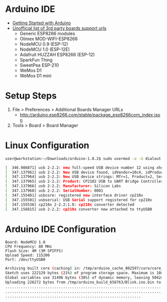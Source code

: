 # Arduino IDE

- [Getting Started with Arduino](http://www.arduino.cc/en/Guide/HomePage)
- [Unofficial list of 3rd party boards support urls](https://github.com/arduino/Arduino/wiki/Unofficial-list-of-3rd-party-boards-support-urls)
  - Generic ESP8266 modules
  - Olimex MOD-WIFI-ESP8266
  - NodeMCU 0.9 (ESP-12)
  - NodeMCU 1.0 (ESP-12E)
  - Adafruit HUZZAH ESP8266 (ESP-12)
  - SparkFun Thing
  - SweetPea ESP-210
  - WeMos D1
  - WeMos D1 mini

# Setup Steps

1. File > Preferences > Additional Boards Manager URLs
   - http://arduino.esp8266.com/stable/package_esp8266com_index.json
2. Tools > Board > Board Manager

# Linux Configuration

```sh
user@workstation:~/Downloads/arduino-1.8.2$ sudo usermod -a -G dialout xe1gyq
```

```sh
[  346.986871] usb 2-2.2: new full-speed USB device number 12 using xhci_hcd
[  347.137961] usb 2-2.2: New USB device found, idVendor=10c4, idProduct=ea60
[  347.137964] usb 2-2.2: New USB device strings: Mfr=1, Product=2, SerialNumber=3
[  347.137965] usb 2-2.2: Product: CP2102 USB to UART Bridge Controller
[  347.137966] usb 2-2.2: Manufacturer: Silicon Labs
[  347.137968] usb 2-2.2: SerialNumber: 0001
[  347.155481] usbcore: registered new interface driver cp210x
[  347.155501] usbserial: USB Serial support registered for cp210x
[  347.155536] cp210x 2-2.2:1.0: cp210x converter detected
[  347.156815] usb 2-2.2: cp210x converter now attached to ttyUSB0
```

# Arduino IDE Configuration

```
Board: NodeMCU 1.0
CPU Frequency: 80 MHz
Flash Size: 4M (3M SPIFFS)
Upload Speed: 115200
Port: /dev/ttyUSB0

```

```sh
Archiving built core (caching) in: /tmp/arduino_cache_802597/core/core_esp8266_esp8266_nodemcuv2_CpuFrequency_80,UploadSpeed_115200,FlashSize_4M3M_270be6ff9182869e36429f5bd365089d.a
Sketch uses 222129 bytes (21%) of program storage space. Maximum is 1044464 bytes.
Global variables use 31496 bytes (38%) of dynamic memory, leaving 50424 bytes for local variables. Maximum is 81920 bytes.
Uploading 226272 bytes from /tmp/arduino_build_658763/Blink.ino.bin to flash at 0x00000000
................................................................................ [ 36% ]
................................................................................ [ 72% ]
.............................................................                    [ 100% ]

```

